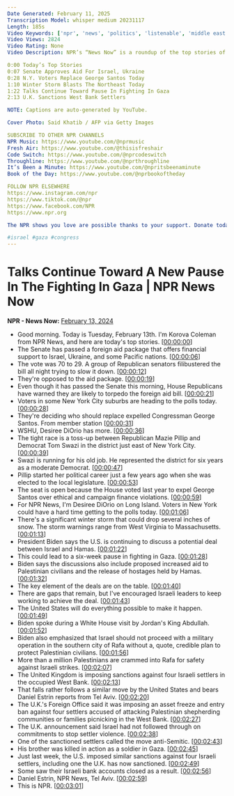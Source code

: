 ```yaml
---
Date Generated: February 11, 2025
Transcription Model: whisper medium 20231117
Length: 185s
Video Keywords: ['npr', 'news', 'politics', 'listenable', 'middle east', 'gaza', 'biden', 'joe biden', 'israel', 'ramah', 'egypt', 'southern gaza', 'congress', 'senate', 'us senate', 'us budget', 'us foreign aid', 'foreign aid', 'aid relief', 'ukraine', 'taiwan', 'winter', 'winter weather', 'weather', 'new york', 'new jersey', 'ceasefire', 'cease-fire', 'sanctions']
Video Views: 2824
Video Rating: None
Video Description: NPR’s “News Now” is a roundup of the top stories of the day in under five minutes. Click “Show More” for a list of today’s stories:

0:00 Today’s Top Stories
0:07 Senate Approves Aid For Israel, Ukraine
0:28 N.Y. Voters Replace George Santos Today
1:10 Winter Storm Blasts The Northeast Today
1:22 Talks Continue Toward Pause In Fighting In Gaza
2:13 U.K. Sanctions West Bank Settlers

NOTE: Captions are auto-generated by YouTube.

Cover Photo: Said Khatib / AFP via Getty Images

SUBSCRIBE TO OTHER NPR CHANNELS
NPR Music: https://www.youtube.com/@nprmusic
Fresh Air: https://www.youtube.com/@thisisfreshair
Code Switch: https://www.youtube.com/@nprcodeswitch
Throughline: https://www.youtube.com/@nprthroughline
It’s Been a Minute: https://www.youtube.com/@npritsbeenaminute
Book of the Day: https://www.youtube.com/@nprbookoftheday

FOLLOW NPR ELSEWHERE
https://www.instagram.com/npr
https://www.tiktok.com/@npr
https://www.facebook.com/NPR
https://www.npr.org

The NPR shows you love are possible thanks to your support. Donate today: https://www.npr.org/donations/support

#israel #gaza #congress
---
```


# Talks Continue Toward A New Pause In The Fighting In Gaza | NPR News Now
**NPR - News Now:** [February 13, 2024](https://www.youtube.com/watch?v=MUMH1gN5NsQ)
*  Good morning. Today is Tuesday, February 13th. I'm Korova Coleman from NPR News, and here are today's top stories. [[00:00:00](https://www.youtube.com/watch?v=MUMH1gN5NsQ&t=0.0s)]
*  The Senate has passed a foreign aid package that offers financial support to Israel, Ukraine, and some Pacific nations. [[00:00:06](https://www.youtube.com/watch?v=MUMH1gN5NsQ&t=6.640000000000001s)]
*  The vote was 70 to 29. A group of Republican senators filibustered the bill all night trying to slow it down. [[00:00:12](https://www.youtube.com/watch?v=MUMH1gN5NsQ&t=12.8s)]
*  They're opposed to the aid package. [[00:00:19](https://www.youtube.com/watch?v=MUMH1gN5NsQ&t=19.580000000000002s)]
*  Even though it has passed the Senate this morning, House Republicans have warned they are likely to torpedo the foreign aid bill. [[00:00:21](https://www.youtube.com/watch?v=MUMH1gN5NsQ&t=21.6s)]
*  Voters in some New York City suburbs are heading to the polls today. [[00:00:28](https://www.youtube.com/watch?v=MUMH1gN5NsQ&t=28.48s)]
*  They're deciding who should replace expelled Congressman George Santos. From member station [[00:00:31](https://www.youtube.com/watch?v=MUMH1gN5NsQ&t=31.8s)]
*  WSHU, Desiree DiOrio has more. [[00:00:36](https://www.youtube.com/watch?v=MUMH1gN5NsQ&t=36.84s)]
*  The tight race is a toss-up between Republican Mazie Pillip and Democrat Tom Swazi in the district just east of New York City. [[00:00:39](https://www.youtube.com/watch?v=MUMH1gN5NsQ&t=39.84s)]
*  Swazi is running for his old job. He represented the district for six years as a moderate Democrat. [[00:00:47](https://www.youtube.com/watch?v=MUMH1gN5NsQ&t=47.760000000000005s)]
*  Pillip started her political career just a few years ago when she was elected to the local legislature. [[00:00:53](https://www.youtube.com/watch?v=MUMH1gN5NsQ&t=53.64s)]
*  The seat is open because the House voted last year to expel George Santos over ethical and campaign finance violations. [[00:00:59](https://www.youtube.com/watch?v=MUMH1gN5NsQ&t=59.160000000000004s)]
*  For NPR News, I'm Desiree DiOrio on Long Island. Voters in New York could have a hard time getting to the polls today. [[00:01:06](https://www.youtube.com/watch?v=MUMH1gN5NsQ&t=66.88s)]
*  There's a significant winter storm that could drop several inches of snow. The storm warnings range from West Virginia to Massachusetts. [[00:01:13](https://www.youtube.com/watch?v=MUMH1gN5NsQ&t=73.2s)]
*  President Biden says the U.S. is continuing to discuss a potential deal between Israel and Hamas. [[00:01:22](https://www.youtube.com/watch?v=MUMH1gN5NsQ&t=82.08s)]
*  This could lead to a six-week pause in fighting in Gaza. [[00:01:28](https://www.youtube.com/watch?v=MUMH1gN5NsQ&t=88.48s)]
*  Biden says the discussions also include proposed increased aid to Palestinian civilians and the release of hostages held by Hamas. [[00:01:32](https://www.youtube.com/watch?v=MUMH1gN5NsQ&t=92.4s)]
*  The key element of the deals are on the table. [[00:01:40](https://www.youtube.com/watch?v=MUMH1gN5NsQ&t=100.48s)]
*  There are gaps that remain, but I've encouraged Israeli leaders to keep working to achieve the deal. [[00:01:43](https://www.youtube.com/watch?v=MUMH1gN5NsQ&t=103.48s)]
*  The United States will do everything possible to make it happen. [[00:01:49](https://www.youtube.com/watch?v=MUMH1gN5NsQ&t=109.39999999999999s)]
*  Biden spoke during a White House visit by Jordan's King Abdullah. [[00:01:52](https://www.youtube.com/watch?v=MUMH1gN5NsQ&t=112.32s)]
*  Biden also emphasized that Israel should not proceed with a military operation in the southern city of Rafa without a, quote, credible plan to protect Palestinian civilians. [[00:01:56](https://www.youtube.com/watch?v=MUMH1gN5NsQ&t=116.32s)]
*  More than a million Palestinians are crammed into Rafa for safety against Israeli strikes. [[00:02:07](https://www.youtube.com/watch?v=MUMH1gN5NsQ&t=127.96s)]
*  The United Kingdom is imposing sanctions against four Israeli settlers in the occupied West Bank. [[00:02:13](https://www.youtube.com/watch?v=MUMH1gN5NsQ&t=133.79999999999998s)]
*  That falls rather follows a similar move by the United States and bears Daniel Estrin reports from Tel Aviv. [[00:02:20](https://www.youtube.com/watch?v=MUMH1gN5NsQ&t=140.12s)]
*  The U.K.'s Foreign Office said it was imposing an asset freeze and entry ban against four settlers accused of attacking Palestinian shepherding communities or families picnicking in the West Bank. [[00:02:27](https://www.youtube.com/watch?v=MUMH1gN5NsQ&t=147.4s)]
*  The U.K. announcement said Israel had not followed through on commitments to stop settler violence. [[00:02:38](https://www.youtube.com/watch?v=MUMH1gN5NsQ&t=158.12s)]
*  One of the sanctioned settlers called the move anti-Semitic. [[00:02:43](https://www.youtube.com/watch?v=MUMH1gN5NsQ&t=163.08s)]
*  His brother was killed in action as a soldier in Gaza. [[00:02:45](https://www.youtube.com/watch?v=MUMH1gN5NsQ&t=165.96s)]
*  Just last week, the U.S. imposed similar sanctions against four Israeli settlers, including one the U.K. has now sanctioned. [[00:02:49](https://www.youtube.com/watch?v=MUMH1gN5NsQ&t=169.20000000000002s)]
*  Some saw their Israeli bank accounts closed as a result. [[00:02:56](https://www.youtube.com/watch?v=MUMH1gN5NsQ&t=176.36s)]
*  Daniel Estrin, NPR News, Tel Aviv. [[00:02:59](https://www.youtube.com/watch?v=MUMH1gN5NsQ&t=179.4s)]
*  This is NPR. [[00:03:01](https://www.youtube.com/watch?v=MUMH1gN5NsQ&t=181.64000000000001s)]
